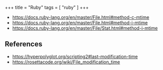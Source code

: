 +++
title = "Ruby"
tags = [ "ruby" ]
+++

- <https://docs.ruby-lang.org/en/master/File.html#method-c-mtime>
- <https://docs.ruby-lang.org/en/master/File.html#method-i-mtime>
- <https://docs.ruby-lang.org/en/master/File/Stat.html#method-i-mtime>

## References

- <https://hyperpolyglot.org/scripting2#last-modification-time>
- <https://rosettacode.org/wiki/File_modification_time>
